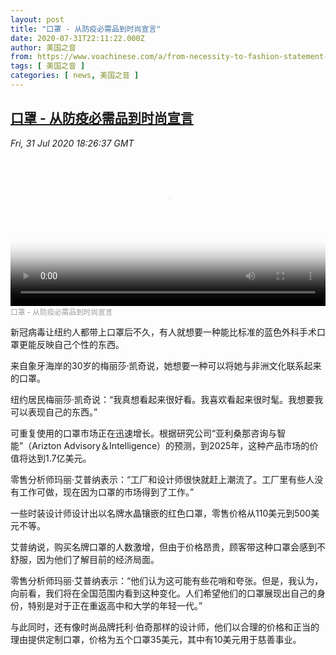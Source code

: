 ```yaml
---
layout: post
title: "口罩 - 从防疫必需品到时尚宣言"
date: 2020-07-31T22:11:22.000Z
author: 美国之音
from: https://www.voachinese.com/a/from-necessity-to-fashion-statement-the-evolving-nature-of-face-masks-20200731/5525861.html
tags: [ 美国之音 ]
categories: [ news, 美国之音 ]
---
```

<!--1596233482000-->
[口罩 - 从防疫必需品到时尚宣言](https://www.voachinese.com/a/from-necessity-to-fashion-statement-the-evolving-nature-of-face-masks-20200731/5525861.html)
------

<div>
<div><i>Fri, 31 Jul 2020 18:26:37 GMT</i></div><video poster="https://images.weserv.nl?url=gdb.voanews.com/04d7f5fe-b7cf-4340-bcee-56f4a1abf122_tv_r1_s_w900.jpg" src="https://av.voanews.com/Videoroot/Pangeavideo/2020/07/0/04/04d7f5fe-b7cf-4340-bcee-56f4a1abf122_240p.mp4" style="width:100%" controls></video><div><small style="color: #999;">口罩 - 从防疫必需品到时尚宣言</small></div><p>新冠病毒让纽约人都带上口罩后不久，有人就想要一种能比标准的蓝色外科手术口罩更能反映自己个性的东西。</p><p>来自象牙海岸的30岁的梅丽莎·凯奇说，她想要一种可以将她与非洲文化联系起来的口罩。</p><p>纽约居民梅丽莎·凯奇说：“我真想看起来很好看。我喜欢看起来很时髦。我想要我可以表现自己的东西。”</p><p>可重复使用的口罩市场正在迅速增长。根据研究公司“亚利桑那咨询与智能”（Arizton Advisory＆Intelligence）的预测，到2025年，这种产品市场的价值将达到1.7亿美元。</p><p>零售分析师玛丽·艾普纳表示：“工厂和设计师很快就赶上潮流了。工厂里有些人没有工作可做，现在因为口罩的市场得到了工作。”</p><p>一些时装设计师设计出以名牌水晶镶嵌的红色口罩，零售价格从110美元到500美元不等。</p><p>艾普纳说，购买名牌口罩的人数激增，但由于价格昂贵，顾客带这种口罩会感到不舒服，因为他们了解目前的经济局面。</p><p>零售分析师玛丽·艾普纳表示：“他们认为这可能有些花哨和夸张。但是，我认为，向前看，我们将在全国范围内看到这种变化。人们希望他们的口罩展现出自己的身份，特别是对于正在重返高中和大学的年轻一代。”</p><p>与此同时，还有像时尚品牌托利·伯奇那样的设计师，他们以合理的价格和正当的理由提供定制口罩，价格为五个口罩35美元，其中有10美元用于慈善事业。</p>
</div>
